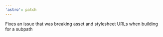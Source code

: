 ```yaml
---
'astro': patch
---
```


Fixes an issue that was breaking asset and stylesheet URLs when building for a subpath
